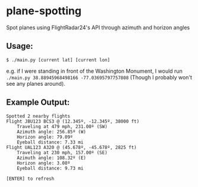 # plane-spotting

Spot planes using FlightRadar24's API through azimuth and horizon angles

## Usage:

`$ ./main.py [current lat] [current lon]`

e.g. if I were standing in front of the Washington Monument, I would run `./main.py 38.88945968498166 -77.03695797757808` (Though I probably won't see any planes around).

## Example Output:

```
Spotted 2 nearby flights
Flight JBU123 BCS3 @ (12.345º, -12.345º, 38000 ft)
	Traveling at 479 mph, 231.00º (SW)
	Azimuth angle: 256.85º (W)
	Horizon angle: 79.09º
	Eyeball distance: 7.33 mi
Flight UAL123 A320 @ (45.678º, -45.678º, 2825 ft)
	Traveling at 230 mph, 157.00º (SE)
	Azimuth angle: 108.32º (E)
	Horizon angle: 3.08º
	Eyeball distance: 9.73 mi
	
[ENTER] to refresh
```
